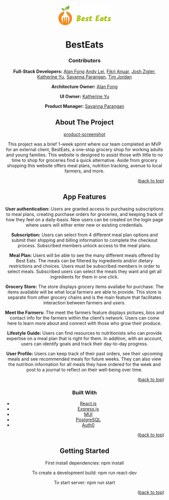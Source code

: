<!-- PROJECT LOGO -->
<br />
<div align="center">
  <a href="https://github.com/HR-Billy/BestEats">
    <img src="images/besteatslogo.png" alt="Best Eats Logo" >
  </a>

# BestEats

### Contributors
**Full-Stack Developers:**
<a href="https://github.com/github_username/repo_name">Alan Fong</a>
<a href="https://github.com/github_username/repo_name">Andy Lei</a>,
<a href="https://github.com/github_username/repo_name">Fikri Anuar</a>,
<a href="https://github.com/github_username/repo_name">Josh Zigler</a>,
<a href="https://github.com/github_username/repo_name">Katherine Yu</a>,
<a href="https://github.com/github_username/repo_name">Savanna Parangan</a>,
<a href="https://github.com/github_username/repo_name">Tim Jordan</a>

**Architecture Owner:**
<a href="https://github.com/github_username/repo_name">Alan Fong</a>

**UI Owner:**
<a href="https://github.com/github_username/repo_name">Katherine Yu</a>

**Product Manager:**
<a href="https://github.com/github_username/repo_name">Savanna Parangan</a>


<!-- ABOUT THE PROJECT -->
## About The Project

[product-screenshot]

This project was a brief 1-week sprint where our team completed an MVP for an external client, BestEats, a one-stop grocery shop for working adults and young families. This website is designed to assist those with little to no time to shop for groceries find a quick alternative. Aside from grocery shopping this website offers meal plans, nutrition tracking, avenue to local farmers, and more.

<p align="right">(<a href="#top">back to top</a>)</p>

## App Features

**User authentication:** Users are granted access to purchasing subscriptions to meal plans, creating purchase orders for groceries, and keeping track of how they feel on a daily-basis. New users can be created on the login page where users will either enter new or existing credentials.

**Subscription:** Users can select from 4 different meal plan options and submit their shipping and billing information to complete the checkout process. Subscribed members unlock access to the meal plans.

**Meal Plan:** Users will be able to see the many different meals offered by Best Eats. The meals can be filtered by ingredients and/or dietary restrictions and choices. Users must be subscribed members in order to select meals. Subscribed users can select the meals they want and get all ingredients for them in one click.

**Grocery Store:** The store displays grocery items availabe for purchase. The items available will be what local farmers are able to provide. This store is separate from other grocery chains and is the main feature that facilitates interaction between farmers and users.

**Meet the Farmers:** The meet the farmers feature displays pictures, bios and contact info for the farmers within the client’s network. Users can come here to learn more about and connect with those who grow their produce.

**Lifestyle Guide:** Users can find resources to nutritionists who can provide expertise on a meal plan that is right for them. In addition, with an account, users can identify goals and track their day-to-day progress.

**User Profile:** Users can keep track of their past orders, see their upcoming meals and see recommended meals for future weeks. They can also view the nutrition information for all meals they have ordered for the week and post to a journal to reflect on their well-being over time.

<p align="right">(<a href="#top">back to top</a>)</p>

### Built With

* [React.js](https://reactjs.org/)
* [Express.js](https://expressjs.com/)
* [MUI](https://mui.com/)
* [PostgreSQL](https://www.postgresql.org/)
* [Auth0](https://auth0.com/)

<p align="right">(<a href="#top">back to top</a>)</p>

## Getting Started
First install dependencies:
npm install

To create a development build:
npm run react-dev

To start server:
npm run start

<p align="right">(<a href="#top">back to top</a>)</p>




<!-- MARKDOWN LINKS & IMAGES -->
<!-- https://www.markdownguide.org/basic-syntax/#reference-style-links -->
[product-screenshot]: images/home_screenshot.png